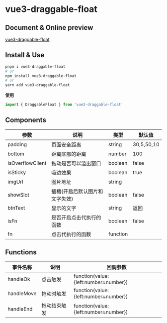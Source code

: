 # vue3-draggable-float

## Document & Online preview

[vue3-draggable-float](https://github.com/cl1169451697/vue3-draggable-float/)

## Install & Use

```bash
pnpm i vue3-draggable-float
# or
npm install vue3-draggable-float
# or
yarn add vue3-draggable-float
```


**使用**

```ts
import { DraggableFloat } from 'vue3-draggable-float'
```

## Components

参数 | 说明               | 类型       | 默认值
-- |------------------|----------| --
padding | 页面安全距离           | string   | 30,5,50,10
bottom | 距离底部的距离          | number   | 100
isOverflowClient | 拖动是否可以溢出窗口       | boolean  | false
isSticky | 吸边效果             | boolean  | true
imgUrl | 图片地址             | string   |
showSlot | 插槽(开启后默认图片和文字失效) | boolean  | false
btnText | 显示的文字            | string   | 返回
isFn | 是否开启点击代执行的函数     | boolean  | false
fn | 点击代执行的函数         | function | 


## Functions

事件名称| 说明    | 回调参数
-- |-------| --
handleOk | 点击触发  | function(value:{left:number:top:number})	
handleMove | 拖动时触发 | function(value:{left:number:top:number})	
handleEnd | 拖动结束触发 | function(value:{left:number:top:number})	

